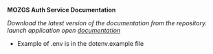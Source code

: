 **MOZGS Auth Service Documentation**

*Download the latest version of the documentation from the repository.*
*launch application*
*open [documentation](http://localhost:8000/docs)*

* Example of .env is in the dotenv.example file